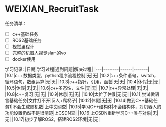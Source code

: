 # WEIXIAN_RecruitTask

任务清单：
- [ ] c++基础任务
- [ ] ROS2基础任务
- [ ] 视觉里程计
- [ ] 完整的机器人视觉slam的vo
- [ ] docker使用

学习记录:
|日期|学习过程|遇到问题|解决过程|
|---|--------|------|-------|
|10.1|c++数据类型，python程序流程控制|无|无|
|10.2|c++条件语句，switch，循环语句，数组运算|无|无|
|10.3|c++指针，引用，函数|无|无|
|10.4|休假|无|无|
|10.5|休假|无|无|
|10.6|c++多态性，文件|无|无|
|10.7|c++异常处理|无|无|
|10.8|c++复习|无|无|
|10.9|休息|无|无|
|10.10|太忙了休假|无|无|
|10.11|尝试做语言基础任务|文件打不开|问人+爬梯子|
|10.12|休假|无|无|
|10.14|做到C++基础任务1|不会生成随机数|上中文网查|
|10.15|学习C++结构体|不会结构体，对机器人的功能设置仍然不是很清楚|上CSDN查|
|10.16|上CSDN重新学习C++类与对象|无|无|
|10.17|初步了解ROS2，搭建ROS2环境|无|无|
